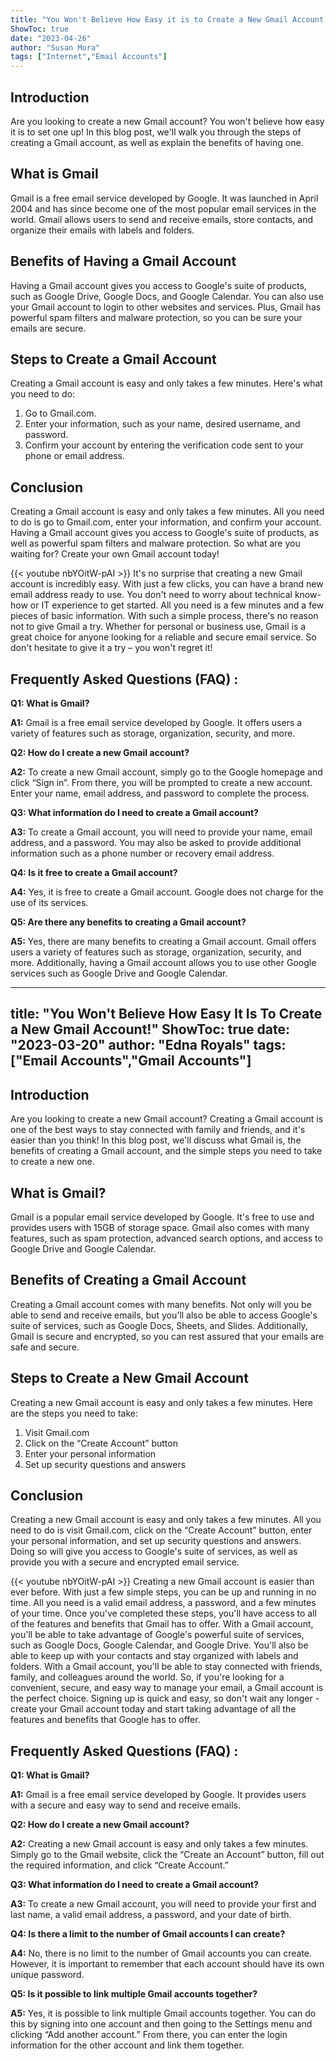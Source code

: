 ```yaml
---
title: "You Won't Believe How Easy it is to Create a New Gmail Account!"
ShowToc: true 
date: "2023-04-26"
author: "Susan Mora" 
tags: ["Internet","Email Accounts"]
---
```

## Introduction 

Are you looking to create a new Gmail account? You won't believe how easy it is to set one up! In this blog post, we'll walk you through the steps of creating a Gmail account, as well as explain the benefits of having one. 

## What is Gmail

Gmail is a free email service developed by Google. It was launched in April 2004 and has since become one of the most popular email services in the world. Gmail allows users to send and receive emails, store contacts, and organize their emails with labels and folders. 

## Benefits of Having a Gmail Account

Having a Gmail account gives you access to Google's suite of products, such as Google Drive, Google Docs, and Google Calendar. You can also use your Gmail account to login to other websites and services. Plus, Gmail has powerful spam filters and malware protection, so you can be sure your emails are secure. 

## Steps to Create a Gmail Account 

Creating a Gmail account is easy and only takes a few minutes. Here's what you need to do: 

1. Go to Gmail.com. 
2. Enter your information, such as your name, desired username, and password. 
3. Confirm your account by entering the verification code sent to your phone or email address.

## Conclusion 

Creating a Gmail account is easy and only takes a few minutes. All you need to do is go to Gmail.com, enter your information, and confirm your account. Having a Gmail account gives you access to Google's suite of products, as well as powerful spam filters and malware protection. So what are you waiting for? Create your own Gmail account today!

{{< youtube nbYOitW-pAI >}} 
It's no surprise that creating a new Gmail account is incredibly easy. With just a few clicks, you can have a brand new email address ready to use. You don't need to worry about technical know-how or IT experience to get started. All you need is a few minutes and a few pieces of basic information. With such a simple process, there's no reason not to give Gmail a try. Whether for personal or business use, Gmail is a great choice for anyone looking for a reliable and secure email service. So don't hesitate to give it a try – you won't regret it!

## Frequently Asked Questions (FAQ) :
**Q1: What is Gmail?**

**A1:** Gmail is a free email service developed by Google. It offers users a variety of features such as storage, organization, security, and more. 

**Q2: How do I create a new Gmail account?**

**A2:** To create a new Gmail account, simply go to the Google homepage and click “Sign in”. From there, you will be prompted to create a new account. Enter your name, email address, and password to complete the process. 

**Q3: What information do I need to create a Gmail account?**

**A3:** To create a Gmail account, you will need to provide your name, email address, and a password. You may also be asked to provide additional information such as a phone number or recovery email address. 

**Q4: Is it free to create a Gmail account?**

**A4:** Yes, it is free to create a Gmail account. Google does not charge for the use of its services. 

**Q5: Are there any benefits to creating a Gmail account?**

**A5:** Yes, there are many benefits to creating a Gmail account. Gmail offers users a variety of features such as storage, organization, security, and more. Additionally, having a Gmail account allows you to use other Google services such as Google Drive and Google Calendar.

---
title: "You Won't Believe How Easy It Is To Create a New Gmail Account!"
ShowToc: true 
date: "2023-03-20"
author: "Edna Royals" 
tags: ["Email Accounts","Gmail Accounts"]
---
## Introduction
Are you looking to create a new Gmail account? Creating a Gmail account is one of the best ways to stay connected with family and friends, and it's easier than you think! In this blog post, we'll discuss what Gmail is, the benefits of creating a Gmail account, and the simple steps you need to take to create a new one. 

## What is Gmail?
Gmail is a popular email service developed by Google. It's free to use and provides users with 15GB of storage space. Gmail also comes with many features, such as spam protection, advanced search options, and access to Google Drive and Google Calendar. 

## Benefits of Creating a Gmail Account
Creating a Gmail account comes with many benefits. Not only will you be able to send and receive emails, but you'll also be able to access Google's suite of services, such as Google Docs, Sheets, and Slides. Additionally, Gmail is secure and encrypted, so you can rest assured that your emails are safe and secure. 

## Steps to Create a New Gmail Account
Creating a new Gmail account is easy and only takes a few minutes. Here are the steps you need to take: 

1. Visit Gmail.com 
2. Click on the “Create Account” button 
3. Enter your personal information 
4. Set up security questions and answers 

## Conclusion
Creating a new Gmail account is easy and only takes a few minutes. All you need to do is visit Gmail.com, click on the “Create Account” button, enter your personal information, and set up security questions and answers. Doing so will give you access to Google's suite of services, as well as provide you with a secure and encrypted email service.

{{< youtube nbYOitW-pAI >}} 
Creating a new Gmail account is easier than ever before. With just a few simple steps, you can be up and running in no time. All you need is a valid email address, a password, and a few minutes of your time. Once you've completed these steps, you'll have access to all of the features and benefits that Gmail has to offer. With a Gmail account, you'll be able to take advantage of Google's powerful suite of services, such as Google Docs, Google Calendar, and Google Drive. You'll also be able to keep up with your contacts and stay organized with labels and folders. With a Gmail account, you'll be able to stay connected with friends, family, and colleagues around the world. So, if you're looking for a convenient, secure, and easy way to manage your email, a Gmail account is the perfect choice. Signing up is quick and easy, so don't wait any longer - create your Gmail account today and start taking advantage of all the features and benefits that Google has to offer.

## Frequently Asked Questions (FAQ) :
**Q1: What is Gmail?**

**A1:** Gmail is a free email service developed by Google. It provides users with a secure and easy way to send and receive emails.

**Q2: How do I create a new Gmail account?**

**A2:** Creating a new Gmail account is easy and only takes a few minutes. Simply go to the Gmail website, click the “Create an Account” button, fill out the required information, and click “Create Account.”

**Q3: What information do I need to create a Gmail account?**

**A3:** To create a new Gmail account, you will need to provide your first and last name, a valid email address, a password, and your date of birth.

**Q4: Is there a limit to the number of Gmail accounts I can create?**

**A4:** No, there is no limit to the number of Gmail accounts you can create. However, it is important to remember that each account should have its own unique password.

**Q5: Is it possible to link multiple Gmail accounts together?**

**A5:** Yes, it is possible to link multiple Gmail accounts together. You can do this by signing into one account and then going to the Settings menu and clicking “Add another account.” From there, you can enter the login information for the other account and link them together.





